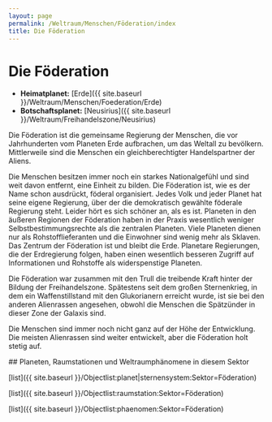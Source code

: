 ```yaml
---
layout: page
permalink: /Weltraum/Menschen/Föderation/index
title: Die Föderation
---
```



# Die Föderation


- **Heimatplanet:** [Erde]({{ site.baseurl }}/Weltraum/Menschen/Foederation/Erde)
- **Botschaftsplanet:** [Neusirius]({{ site.baseurl }}/Weltraum/Freihandelszone/Neusirius)

Die Föderation ist die gemeinsame Regierung der Menschen, die vor Jahrhunderten vom Planeten Erde aufbrachen, um das Weltall zu bevölkern. Mittlerweile sind die Menschen ein gleichberechtigter Handelspartner der Aliens.

Die Menschen besitzen immer noch ein starkes Nationalgefühl und sind weit davon entfernt, eine Einheit zu bilden. Die Föderation ist, wie es der Name schon ausdrückt, föderal organisiert. Jedes Volk und jeder Planet hat seine eigene Regierung, über der die demokratisch gewählte föderale Regierung steht. Leider hört es sich schöner an, als es ist. Planeten in den äußeren Regionen der Föderation haben in der Praxis wesentlich weniger Selbstbestimmungsrechte als die zentralen Planeten. Viele Planeten dienen nur als Rohstofflieferanten und die Einwohner sind wenig mehr als Sklaven. Das Zentrum der Föderation ist und bleibt die Erde. Planetare Regierungen, die der Erdregierung folgen, haben einen wesentlich besseren Zugriff auf Informationen und Rohstoffe als widerspenstige Planeten.

Die Föderation war zusammen mit den Trull die treibende Kraft hinter der Bildung der Freihandelszone. Spätestens seit dem großen Sternenkrieg, in dem ein Waffenstillstand mit den Glukorianern erreicht wurde, ist sie bei den anderen Alienrassen angesehen, obwohl die Menschen die Spätzünder in dieser Zone der Galaxis sind.

Die Menschen sind immer noch nicht ganz auf der Höhe der Entwicklung. Die meisten Alienrassen sind weiter entwickelt, aber die Föderation holt stetig auf.

<div class="hinweis">
## Planeten, Raumstationen und Weltraumphänomene in diesem Sektor

[list]({{ site.baseurl }}/Objectlist:planet|sternensystem:Sektor=Föderation)

[list]({{ site.baseurl }}/Objectlist:raumstation:Sektor=Föderation)

[list]({{ site.baseurl }}/Objectlist:phaenomen:Sektor=Föderation)

</div>


